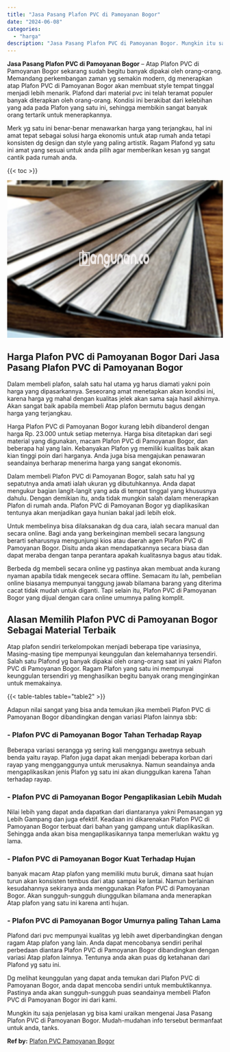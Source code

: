 ```yaml
---
title: "Jasa Pasang Plafon PVC di Pamoyanan Bogor"
date: "2024-06-08"
categories: 
  - "harga"
description: "Jasa Pasang Plafon PVC di Pamoyanan Bogor. Mungkin itu saja penjelasan yg bisa kami uraikan mengenai Jasa Pasang Plafon PVC di Pamoyanan Bogor. Mudah-mudahan..."
---
```


**Jasa Pasang Plafon PVC di Pamoyanan Bogor** – Atap Plafon PVC di Pamoyanan Bogor sekarang sudah begitu banyak dipakai oleh orang-orang. Memandang perkembangan zaman yg semakin modern, dg menerapkan atap Plafon PVC di Pamoyanan Bogor akan membuat style tempat tinggal menjadi lebih menarik. Plafond dari material pvc ini telah teramat populer banyak diterapkan oleh orang-orang. Kondisi ini berakibat dari kelebihan yang ada pada Plafon yang satu ini, sehingga membikin sangat banyak orang tertarik untuk menerapkannya.

Merk yg satu ini benar-benar menawarkan harga yang terjangkau, hal ini amat tepat sebagai solusi harga ekonomis untuk atap rumah anda tetapi konsisten dg design dan style yang paling artistik. Ragam Plafond yg satu ini amat yang sesuai untuk anda pilih agar memberikan kesan yg sangat cantik pada rumah anda.

{{< toc >}}

![Jasa Pasang Plafon PVC di Pamoyanan Bogor](/images/flafond-pvc-murah29.png)

## Harga Plafon PVC di Pamoyanan Bogor Dari Jasa Pasang Plafon PVC di Pamoyanan Bogor

Dalam membeli plafon, salah satu hal utama yg harus diamati yakni poin harga yang dipasarkannya. Seseorang amat menetapkan akan kondisi ini, karena harga yg mahal dengan kualitas jelek akan sama saja hasil akhirnya. Akan sangat baik apabila membeli Atap plafon bermutu bagus dengan harga yang terjangkau.

Harga Plafon PVC di Pamoyanan Bogor kurang lebih dibanderol dengan harga Rp. 23.000 untuk setiap meternya. Harga bisa ditetapkan dari segi material yang digunakan, macam Plafon PVC di Pamoyanan Bogor, dan beberapa hal yang lain. Kebanyakan Plafon yg memiliki kualitas baik akan kian tinggi poin dari harganya. Anda juga bisa mengajukan penawaran seandainya berharap menerima harga yang sangat ekonomis.

Dalam membeli Plafon PVC di Pamoyanan Bogor, salah satu hal yg sepatutnya anda amati ialah ukuran yg dibutuhkannya. Anda dapat mengukur bagian langit-langit yang ada di tempat tinggal yang khususnya dahulu. Dengan demikian itu, anda tidak mungkin salah dalam menerapkan Plafon di rumah anda. Plafon PVC di Pamoyanan Bogor yg diaplikasikan tentunya akan menjadikan gaya hunian bakal jadi lebih elok.

Untuk membelinya bisa dilaksanakan dg dua cara, ialah secara manual dan secara online. Bagi anda yang berkeinginan membeli secara langsung berarti seharusnya mengunjungi kios atau daerah agen Plafon PVC di Pamoyanan Bogor. Disitu anda akan mendapatkannya secara biasa dan dapat meraba dengan tanpa perantara apakah kualitasnya bagus atau tidak.

Berbeda dg membeli secara online yg pastinya akan membuat anda kurang nyaman apabila tidak mengecek secara offline. Semacam itu lah, pembelian online biasanya mempunyai tanggung jawab bilamana barang yang diterima cacat tidak mudah untuk diganti. Tapi selain itu, Plafon PVC di Pamoyanan Bogor yang dijual dengan cara online umumnya paling komplit.

## Alasan Memilih Plafon PVC di Pamoyanan Bogor Sebagai Material Terbaik

Atap plafon sendiri terkelompokan menjadi beberapa tipe variasinya, Masing-masing tipe mempunyai keunggulan dan kelemahannya tersendiri. Salah satu Plafond yg banyak dipakai oleh orang-orang saat ini yakni Plafon PVC di Pamoyanan Bogor. Ragam Plafon yang satu ini mempunyai keunggulan tersendiri yg menghasilkan begitu banyak orang menginginkan untuk memakainya.

{{< table-tables table="table2" >}}

Adapun nilai sangat yang bisa anda temukan jika membeli Plafon PVC di Pamoyanan Bogor dibandingkan dengan variasi Plafon lainnya sbb:

### \- Plafon PVC di Pamoyanan Bogor Tahan Terhadap Rayap

Beberapa variasi serangga yg sering kali menggangu awetnya sebuah benda yaitu rayap. Plafon juga dapat akan menjadi beberapa korban dari rayap yang mengganggunya untuk merusaknya. Namun seandainya anda mengaplikasikan jenis Plafon yg satu ini akan diunggulkan karena Tahan terhadap rayap.

### \- Plafon PVC di Pamoyanan Bogor Pengaplikasian Lebih Mudah

Nilai lebih yang dapat anda dapatkan dari diantaranya yakni Pemasangan yg Lebih Gampang dan juga efektif. Keadaan ini dikarenakan Plafon PVC di Pamoyanan Bogor terbuat dari bahan yang gampang untuk diaplikasikan. Sehingga anda akan bisa mengaplikasikannya tanpa memerlukan waktu yg lama.

### \- Plafon PVC di Pamoyanan Bogor Kuat Terhadap Hujan

banyak macam Atap plafon yang memiliki mutu buruk, dimana saat hujan turun akan konsisten tembus dari atap sampai ke lantai. Namun berlainan kesudahannya sekiranya anda menggunakan Plafon PVC di Pamoyanan Bogor. Akan sungguh-sungguh diunggulkan bilamana anda menerapkan Atap plafon yang satu ini karena anti hujan.

### \- Plafon PVC di Pamoyanan Bogor Umurnya paling Tahan Lama

Plafond dari pvc mempunyai kualitas yg lebih awet diperbandingkan dengan ragam Atap plafon yang lain. Anda dapat mencobanya sendiri perihal perbedaan diantara Plafon PVC di Pamoyanan Bogor dibandingkan dengan variasi Atap plafon lainnya. Tentunya anda akan puas dg ketahanan dari Plafond yg satu ini.

Dg melihat keunggulan yang dapat anda temukan dari Plafon PVC di Pamoyanan Bogor, anda dapat mencoba sendiri untuk membuktikannya. Pastinya anda akan sungguh-sungguh puas seandainya membeli Plafon PVC di Pamoyanan Bogor ini dari kami.

Mungkin itu saja penjelasan yg bisa kami uraikan mengenai Jasa Pasang Plafon PVC di Pamoyanan Bogor. Mudah-mudahan info tersebut bermanfaat untuk anda, tanks.

**Ref by:** [Plafon PVC Pamoyanan Bogor](https://id.wikipedia.org/wiki/Plafon)
